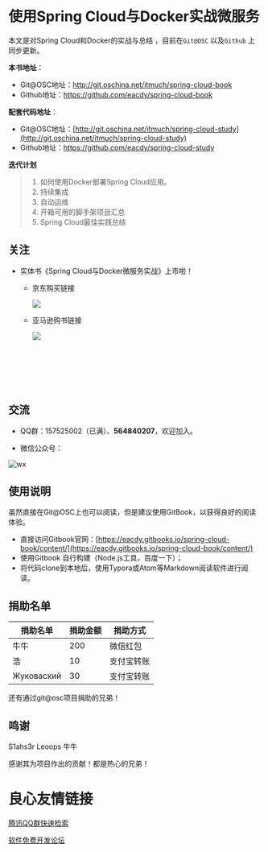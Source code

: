 # 使用Spring Cloud与Docker实战微服务

本文是对Spring Cloud和Docker的实战与总结 ，目前在`Git@OSC` 以及`Github` 上同步更新。

**本书地址**：

* Git@OSC地址：http://git.oschina.net/itmuch/spring-cloud-book
* Github地址：https://github.com/eacdy/spring-cloud-book

**配套代码地址**：

* Git@OSC地址：[http://git.oschina.net/itmuch/spring-cloud-study](http://git.oschina.net/itmuch/spring-cloud-study) 
* Github地址：https://github.com/eacdy/spring-cloud-study


**迭代计划**

> 1. 如何使用Docker部署Spring Cloud应用。
> 2. 持续集成
> 3. 自动运维
> 4. 开箱可用的脚手架项目汇总
> 5. Spring Cloud最佳实践总结



## 关注

* 实体书《Spring Cloud与Docker微服务实战》上市啦！

  * 京东购买链接

    ![](images/jd-购书链接.png)

  * 亚马逊购书链接

    ![](images/amz-购书链接.jpg)

  ​

  ​

  ​

##  交流

* QQ群：157525002（已满）、**564840207**，欢迎加入。


* 微信公众号：

![wx](images/wx.jpg)



## 使用说明

虽然直接在Git@OSC上也可以阅读，但是建议使用GitBook，以获得良好的阅读体验。

* 直接访问Gitbook官网：[https://eacdy.gitbooks.io/spring-cloud-book/content/](https://eacdy.gitbooks.io/spring-cloud-book/content/)
* 使用Gitbook 自行构建（Node.js工具，百度一下）；
* 将代码clone到本地后，使用Typora或Atom等Markdown阅读软件进行阅读。



## 捐助名单

| 捐助名单       | 捐助金额 | 捐助方式  |
| ---------- | ---- | ----- |
| 牛牛         | 200  | 微信红包  |
| 浩          | 10   | 支付宝转账 |
| Жуковаский | 30   | 支付宝转账 |

还有通过git@osc项目捐助的兄弟！



##  鸣谢

S1ahs3r  Leoops 牛牛

感谢其为项目作出的贡献！都是热心的兄弟！







 # 良心友情链接

[腾讯QQ群快速检索](http://u.720life.cn/s/8cf73f7c)

[软件免费开发论坛](http://u.720life.cn/s/bbb01dc0)